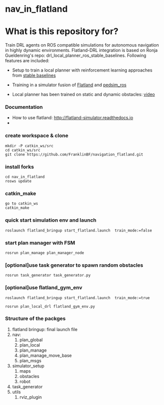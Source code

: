 # nav_in_flatland

# What is this repository for?
Train DRL agents on ROS compatible simulations for autonomous navigation in highly dynamic environments. Flatland-DRL integration is based on Ronja Gueldenring's repo: drl_local_planner_ros_stable_baselines. Following features are included:

* Setup to train a local planner with reinforcement learning approaches from [stable baselines](https://github.com/hill-a/stable-baselines)

* Training in a simulator fusion of [Flatland](https://github.com/avidbots/flatland) and [pedsim_ros](https://github.com/srl-freiburg/pedsim_ros)

* Local planner has been trained on static and dynamic obstacles: [video](https://www.youtube.com/watch?v=nHvpO0hVnAg)

### Documentation ###
* How to use flatland: http://flatland-simulator.readthedocs.io
* 
### create workspace & clone

````
mkdir -P catkin_ws/src
cd catkin_ws/src
git clone https://github.com/FranklinBF/navigation_flatland.git
````

### install forks
````
cd nav_in_flatland
rosws update
````

### catkin_make
````
go to catkin_ws
catkin_make
````

### quick start simulation env and launch
````
roslaunch flatland_bringup start_flatland.launch  train_mode:=false
````


###  start plan manager with FSM
````
rosrun plan_manage plan_manager_node
````

### [optional]use task generator to spawn random obstacles
````
rosrun task_generator task_generator.py 
````

### [optional]use flatland_gym_env
````
roslaunch flatland_bringup start_flatland.launch  train_mode:=true

rosrun plan_local_drl flatland_gym_env.py

````


### Structure of the packges
1. flatland bringup: final launch file
2. nav: 
   1. plan_global
   2. plan_local
   3. plan_manage
   4. plan_manage_move_base
   5. plan_msgs
3. simulator_setup
   1. maps
   2. obstacles
   3. robot
4. task_generator
5. utils
   1. rviz_plugin
